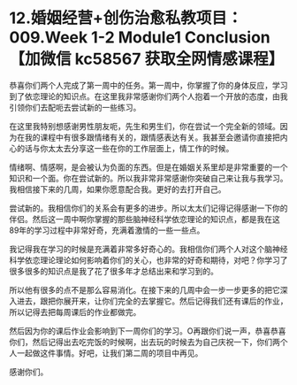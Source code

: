 # 12.婚姻经营+创伤治愈私教项目：009.Week 1-2 Module1 Conclusion【加微信 kc58567 获取全网情感课程】

恭喜你们两个人完成了第一周中的任务。第一周中，你掌握了你的身体反应，学习到了依恋理论的知识点。在这里我非常感谢你们两个人抱着一个开放的态度，由我引领你们去配呃去尝试新的一些练习。

在这里我特别想感谢男性朋友呃，先生和男生们，你在尝试一个完全新的领域。因为在我的课程中有很多跟情绪有关的，跟情感表达有关。我甚至会邀请你直接把内心的话与你太太去分享这一些在你的工作层面上，情工作的时候。

情绪啊、情感啊，是会被认为负面的东西。但是在婚姻关系里却是非常重要的一个知识和一个面。你在尝试新的。所以我非常非常感谢你突破自己来让我与我学习。我相信接下来的几周，如果你愿意配合我。更好的去打开自己。

尝试新的。我相信你们的关系会有更多的进步。所以太太们记得记得感谢一下你的伴侣。然后这一周中啊你掌握的那些脑神经科学依恋理论的知识点，都是我在这89年的学习过程中非常好奇，充满着激情的一些一些点。

我记得我在学习的时候是充满着非常多好奇心的。我相信你们两个人对这个脑神经科学依恋理论理论如何影响着你们的关心，也非常的好奇和期待，对吧？你学习了很多很多的知识点是我了花了很多年才总结出来和学习到的。

所以他有很多的点不是那么容易消化。在接下来的几周中会一步一步更多的把它深入进去，跟把你展开来，让你们完全的去掌握它。然后记得我们还有课后的作业，所以记得去把每周课后的作业都做完。

然后因为你的课后作业会影响到下一周你们的学习。O再跟你们说一声，恭喜恭喜你们，然后记得出去吃完饭的时候啊，出去玩的时候去为自己庆祝一下，你们两个人一起做这件事情。好吧，让我们第二周的项目中再见。

感谢你们。